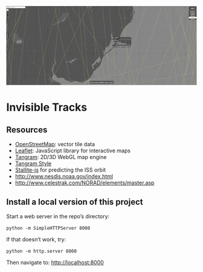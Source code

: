 ![](imgs/img.png)

# Invisible Tracks

## Resources

* [OpenStreetMap](http://www.openstreetmap.org/): vector tile data
* [Leaflet](http://leafletjs.com/): JavaScript library for interactive maps
* [Tangram](https://mapzen.com/projects/tangram): 2D/3D WebGL map engine
* [Tangram Style](http://tangrams.github.io/tangram-play/?style=https://raw.githubusercontent.com/patriciogonzalezvivo/NonVisiblePaths/gh-pages/scene.yaml)
* [Stallite-js](https://github.com/shashwatak/satellite-js) for predicting the ISS orbit
* http://www.nesdis.noaa.gov/index.html
* http://www.celestrak.com/NORAD/elements/master.asp

## Install a local version of this project

Start a web server in the repo’s directory:

    python -m SimpleHTTPServer 8000
    
If that doesn’t work, try:

    python -m http.server 8000
    
Then navigate to: [http://localhost:8000](http://localhost:8000)